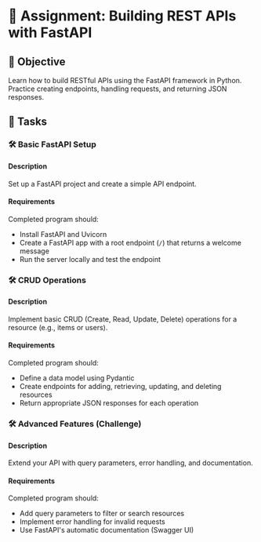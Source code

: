 # 📘 Assignment: Building REST APIs with FastAPI

## 🎯 Objective

Learn how to build RESTful APIs using the FastAPI framework in Python. Practice creating endpoints, handling requests, and returning JSON responses.

## 📝 Tasks

### 🛠️ Basic FastAPI Setup

#### Description
Set up a FastAPI project and create a simple API endpoint.

#### Requirements
Completed program should:

- Install FastAPI and Uvicorn
- Create a FastAPI app with a root endpoint (`/`) that returns a welcome message
- Run the server locally and test the endpoint


### 🛠️ CRUD Operations

#### Description
Implement basic CRUD (Create, Read, Update, Delete) operations for a resource (e.g., items or users).

#### Requirements
Completed program should:

- Define a data model using Pydantic
- Create endpoints for adding, retrieving, updating, and deleting resources
- Return appropriate JSON responses for each operation


### 🛠️ Advanced Features (Challenge)

#### Description
Extend your API with query parameters, error handling, and documentation.

#### Requirements
Completed program should:

- Add query parameters to filter or search resources
- Implement error handling for invalid requests
- Use FastAPI's automatic documentation (Swagger UI)
